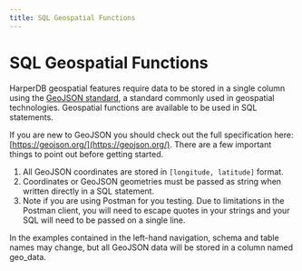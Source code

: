 ```yaml
---
title: SQL Geospatial Functions
---
```


# SQL Geospatial Functions

HarperDB geospatial features require data to be stored in a single column using the [GeoJSON standard](https://geojson.org/), a standard commonly used in geospatial technologies. Geospatial functions are available to be used in SQL statements.



If you are new to GeoJSON you should check out the full specification here: [https://geojson.org/](https://geojson.org/). There are a few important things to point out before getting started.



1) All GeoJSON coordinates are stored in `[longitude, latitude]` format. 
2) Coordinates or GeoJSON geometries must be passed as string when written directly in a SQL statement. 
3) Note if you are using Postman for you testing. Due to limitations in the Postman client, you will need to escape quotes in your strings and your SQL will need to be passed on a single line.


In the examples contained in the left-hand navigation, schema and table names may change, but all GeoJSON data will be stored in a column named geo_data.
